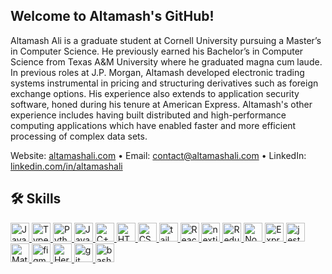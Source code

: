 ## Welcome to Altamash's GitHub!

Altamash Ali is a graduate student at Cornell University pursuing a Master’s in Computer Science. He previously earned his Bachelor’s in Computer Science from Texas A&M University where he graduated magna cum laude. In previous roles at J.P. Morgan, Altamash developed electronic trading systems instrumental in pricing and structuring derivatives such as foreign exchange options. His experience also extends to application security software, honed during his tenure at American Express. Altamash's other experience includes having built distributed and high-performance computing applications which have enabled faster and more efficient processing of complex data sets.

Website: [altamashali.com](https://altamashali.com/) • Email: [contact@altamashali.com](mailto:contact@altamashali.com) • LinkedIn: [linkedin.com/in/altamashali](https://linkedin.com/in/altamashali)

## 🛠️ Skills

<p align="left">
<a href="https://developer.mozilla.org/en-US/docs/Web/JavaScript" target="_blank" rel="noreferrer">
  <img src="https://raw.githubusercontent.com/danielcranney/readme-generator/main/public/icons/skills/javascript-colored.svg" width="30" height="30" alt="JavaScript" />
</a>
<a href="https://www.typescriptlang.org/" target="_blank" rel="noreferrer">
  <img src="https://raw.githubusercontent.com/danielcranney/readme-generator/main/public/icons/skills/typescript-colored.svg" width="30" height="30" alt="TypeScript" />
</a>
<a href="https://www.python.org/" target="_blank" rel="noreferrer">
  <img src="https://raw.githubusercontent.com/danielcranney/readme-generator/main/public/icons/skills/python-colored.svg" width="30" height="30" alt="Python" />
</a>
<a href="https://www.oracle.com/java/" target="_blank" rel="noreferrer">
  <img src="https://raw.githubusercontent.com/danielcranney/readme-generator/main/public/icons/skills/java-colored.svg" width="30" height="30" alt="Java" />
</a>
<a href="https://docs.microsoft.com/en-us/cpp/?view=msvc-170" target="_blank" rel="noreferrer">
  <img src="https://raw.githubusercontent.com/danielcranney/readme-generator/main/public/icons/skills/cplusplus-colored.svg" width="30" height="30" alt="C++" />
</a>
 <a href="https://developer.mozilla.org/en-US/docs/Glossary/HTML5" target="_blank" rel="noreferrer">
  <img src="https://raw.githubusercontent.com/danielcranney/readme-generator/main/public/icons/skills/html5-colored.svg" width="30" height="30" alt="HTML5" />
</a>
<a href="https://www.w3.org/TR/CSS/#css" target="_blank" rel="noreferrer">
  <img src="https://raw.githubusercontent.com/danielcranney/readme-generator/main/public/icons/skills/css3-colored.svg" width="30" height="30" alt="CSS3" />
</a>
<a href="https://tailwindcss.com/" target="_blank" rel="noreferrer"> 
  <img src="https://www.vectorlogo.zone/logos/tailwindcss/tailwindcss-icon.svg" alt="tailwind" width="30" height="30"/> 
</a> 
<a href="https://reactjs.org/" target="_blank" rel="noreferrer">
  <img src="https://raw.githubusercontent.com/danielcranney/readme-generator/main/public/icons/skills/react-colored.svg" width="30" height="30" alt="React" />
</a>
<a href="https://nextjs.org/" target="_blank" rel="noreferrer"> 
  <img src="https://cdn.worldvectorlogo.com/logos/nextjs-2.svg" alt="nextjs" width="30" height="30"/> 
</a> 
<a href="https://redux.js.org/" target="_blank" rel="noreferrer">
  <img src="https://raw.githubusercontent.com/danielcranney/readme-generator/main/public/icons/skills/redux-colored.svg" width="30" height="30" alt="Redux" />
</a>
<a href="https://nodejs.org/en/" target="_blank" rel="noreferrer">
  <img src="https://raw.githubusercontent.com/danielcranney/readme-generator/main/public/icons/skills/nodejs-colored.svg" width="30" height="30" alt="NodeJS" />
</a>   
<a href="https://expressjs.com/" target="_blank" rel="noreferrer">
  <img src="https://raw.githubusercontent.com/danielcranney/readme-generator/main/public/icons/skills/express-colored.svg" width="30" height="30" alt="Express" />
</a>
<a href="https://jestjs.io" target="_blank" rel="noreferrer"> 
  <img src="https://www.vectorlogo.zone/logos/jestjsio/jestjsio-icon.svg" alt="jest" width="30" height="30"/> 
</a> 
<a href="https://mui.com/" target="_blank" rel="noreferrer">
  <img src="https://raw.githubusercontent.com/danielcranney/readme-generator/main/public/icons/skills/materialui-colored.svg" width="30" height="30" alt="Material UI" />
</a>
<a href="https://www.figma.com/" target="_blank" rel="noreferrer"> 
  <img src="https://www.vectorlogo.zone/logos/figma/figma-icon.svg" alt="figma" width="30" height="30"/> 
</a> 
<a href="https://www.heroku.com/" target="_blank" rel="noreferrer">
  <img src="https://raw.githubusercontent.com/danielcranney/readme-generator/main/public/icons/skills/heroku-colored.svg" width="30" height="30" alt="Heroku" />
</a>  
<a href="https://git-scm.com/" target="_blank" rel="noreferrer"> 
  <img src="https://www.vectorlogo.zone/logos/git-scm/git-scm-icon.svg" alt="git" width="30" height="30"/> 
</a> 
<a href="https://www.gnu.org/software/bash/" target="_blank" rel="noreferrer"> 
  <img src="https://www.vectorlogo.zone/logos/gnu_bash/gnu_bash-icon.svg" alt="bash" width="30" height="30"/> 
</a> 
</p>
